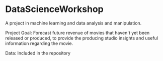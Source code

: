 # DataScienceWorkshop
A project in machine learning and data analysis and manipulation.

Project Goal: Forecast future revenue of movies that haven't yet been released or produced, to provide the producing studio insights and useful information regarding the movie.

Data: Included in the repository
